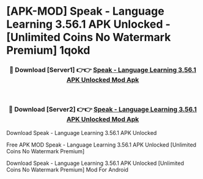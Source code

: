 # [APK-MOD] Speak - Language Learning 3.56.1 APK Unlocked - [Unlimited Coins No Watermark Premium] 1qokd



<div align="center">
<h3>🔴 Download [Server1] 👉👉 <a href="https://momento.my/?title=Speak_-_Language_Learning_3.56.1_APK_Unlocked">Speak - Language Learning 3.56.1 APK Unlocked Mod Apk</a></h3><br>

<h3>🔴 Download [Server2] 👉👉 <a href="https://momento.my/?title=Speak_-_Language_Learning_3.56.1_APK_Unlocked">Speak - Language Learning 3.56.1 APK Unlocked Mod Apk</a></h3>
</div>



Download Speak - Language Learning 3.56.1 APK Unlocked 

Free APK MOD Speak - Language Learning 3.56.1 APK Unlocked [Unlimited Coins No Watermark Premium]

Download Speak - Language Learning 3.56.1 APK Unlocked [Unlimited Coins No Watermark Premium] Mod For Android
